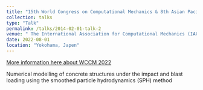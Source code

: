 ```yaml
---
title: "15th World Congress on Computational Mechanics & 8th Asian Pacific Congress on Computational Mechanics (WCCM-APCOM 2022 )"
collection: talks
type: "Talk"
permalink: /talks/2014-02-01-talk-2
venue: " The International Association for Computational Mechanics (IACM)"
date: 2022-08-01
location: "Yokohama, Japen"
---
```


[More information here about WCCM 2022](https://www.wccm2022.org/index.html)

Numerical modelling of concrete structures under the impact and blast loading using the smoothed particle hydrodynamics (SPH) method
